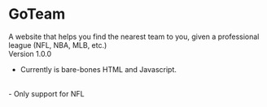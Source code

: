 # GoTeam
A website that helps you find the nearest team to you, given a professional league (NFL, NBA, MLB, etc.)
<br>
Version 1.0.0
<br>
- Currently is bare-bones HTML and Javascript.
<br>
- Only support for NFL
